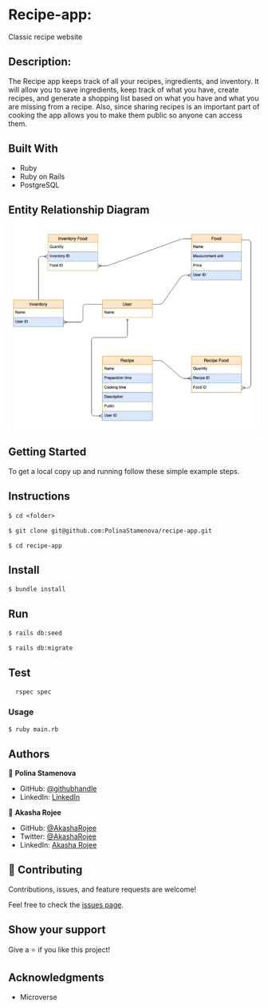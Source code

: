 # Recipe-app:

Classic recipe website

## Description:

The Recipe app keeps track of all your recipes, ingredients, and inventory. It will allow you to save ingredients, keep track of what you have, create recipes, and generate a shopping list based on what you have and what you are missing from a recipe. Also, since sharing recipes is an important part of cooking the app allows you to make them public so anyone can access them.

## Built With

- Ruby
- Ruby on Rails
- PostgreSQL

## Entity Relationship Diagram

![screenshot](./app/assets/images/ERD.JPG)

## Getting Started

To get a local copy up and running follow these simple example steps.

## Instructions

```
$ cd <folder>
```

```
$ git clone git@github.com:PolinaStamenova/recipe-app.git
```

```
$ cd recipe-app
```

## Install

```
$ bundle install
```

## Run

```
$ rails db:seed
```

```
$ rails db:migrate
```

## Test

```
  rspec spec
```

### Usage

```
$ ruby main.rb
```

## Authors

👤 **Polina Stamenova**

- GitHub: [@githubhandle](https://github.com/PolinaStamenova)
- LinkedIn: [LinkedIn](https://www.linkedin.com/in/polina-stamenova-a60766112/)

👤 **Akasha Rojee**

- GitHub: [@AkashaRojee](https://github.com/AkashaRojee)
- Twitter: [@AkashaRojee](https://twitter.com/AkashaRojee)
- LinkedIn: [Akasha Rojee](https://linkedin.com/in/AkashaRojee)

## 🤝 Contributing

Contributions, issues, and feature requests are welcome!

Feel free to check the [issues page](https://github.com/PolinaStamenova/recipe-app/issues).

## Show your support

Give a ⭐️ if you like this project!

## Acknowledgments

- Microverse
